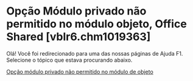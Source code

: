 
# Opção Módulo privado não permitido no módulo objeto, Office Shared [vblr6.chm1019363]

Olá! Você foi redirecionado para uma das nossas páginas de Ajuda F1. Selecione o tópico que estava procurando abaixo.

[Opção módulo privado não permitido no módulo de objeto](http://msdn.microsoft.com/library/4b3098a1-5bbd-61bf-f242-8b4e1b1714a2%28Office.15%29.aspx)

